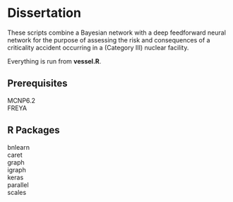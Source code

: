 # Dissertation

These scripts combine a Bayesian network with a deep feedforward neural network for the purpose of assessing the risk and consequences of a criticality accident occurring in a (Category III) nuclear facility.

Everything is run from **vessel.R**.

## Prerequisites
MCNP6.2  
FREYA

## R Packages
bnlearn  
caret  
graph  
igraph  
keras  
parallel  
scales